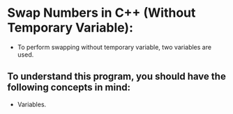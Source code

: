 # Swap Numbers in C++ (Without Temporary Variable):
- To perform swapping without temporary variable, two variables are used.

## To understand this program, you should have the following concepts in mind: 
- Variables.
